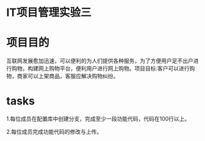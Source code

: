 # IT项目管理实验三

# 项目目的
互联网发展愈加迅速，可以便利的为人们提供各种服务，为了方便用户足不出户进行购物，构建网上购物平台，便利用户进行网上购物。项目目标:客户可以进行购物，商家可以上架商品，客服应解决购物纠纷。

# tasks
1.每位成员在配置库中创建分支，完成至少一段功能代码，代码在100行以上。

2.每位成员完成功能代码的修改与上传。
